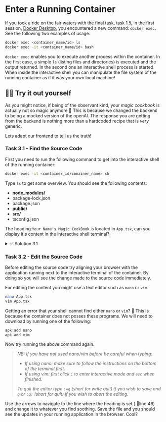 # Enter a Running Container

If you took a ride on the fair waters with the final task, task 1.5,
in the first session, [Docker Desktop](/01-docker-desktop), you
encountered a new command: `docker exec`. See the following two
examples of usage:

```bash
docker exec <container_name/id> ls
docker exec -it <container_name/id> bash
```

`docker exec` enables you to execute another process within the
container. In
the first case, a simple `ls` (listing files and directories) is
executed and
the output returned. In the second one an interactive shell process is
started. When inside the interactive shell you can manipulate the file
system of the running container as if it was your own local machine!

## 🫵🏽 Try it out yourself

As you might notice, if being of the observant kind, your _magic
cookbook_ is actually not so magic anymore 🥹 This is because we
changed the backend to being a mocked version of the openAI. The
response you are getting from the backend is nothing more than a
hardcoded recipe that is _very_ generic.

Lets adapt our frontend to tell us the truth!

### Task 3.1 - Find the Source Code

First you need to run the following command to get into the
interactive shell of the running container:

```bash
docker exec -it <container_id/conainer_name> sh
```

Type `ls` to get some overview. You should see the following contents:

- **node_modules/**
- package-lock.json
- package.json
- **public/**
- **src/**
- tsconfig.json

The heading `Your Name's Magic CookBook` is located in `App.tsx`, can
you display it's content in the interactive shell terminal?

<details>
<summary>✅ Solution 3.1</summary>

After opening the shell, type `cd src` where `App.tsx` exists.
Type `ls` to ensure it. Type `cat App.tsx` to see the content.

</details>

### Task 3.2 - Edit the Source Code

Before editing the source code try aligning your browser with the
application running next to the interactive terminal of the container.
By doing so you will see the change made to the source code
immediately.

For editing the content you might use a text editor such as `nano`
or `vim`.

```sh
nano App.tsx
vim App.tsx
```

Getting an error that your shell cannot find either `nano` or `vim`?
🤔 This is because the container does not posses these programs. We
will need to download by running one of the following:

```sh
apk add nano
apk add vim
```

Now try running the above command again.

> _NB: If you have not used
> nano/vim before be careful when typing:_
>
>- _If using nano: make sure to follow the instructions on the bottom
   > of the terminal first._
>- _If using vim: first click `i` to enter interactive mode and `esc`
   > when finished._
>
>_To quit the editor type `:wq` (short for write quit) if you wish to
> save and `q` or `:q!` (short for quit) if you wish to abort the
editing._

Use the arrows to navigate to the line where the heading is set (
🤫line 46) and change it to whatever you find soothing. Save the file
and you should see the updates in your running application in the
browser. Cool?